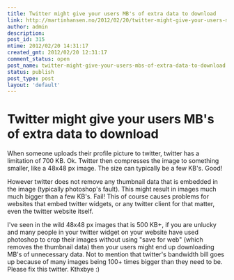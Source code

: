 ```yaml
---
title: Twitter might give your users MB's of extra data to download
link: http://martinhansen.no/2012/02/20/twitter-might-give-your-users-mbs-of-extra-data-to-download/
author: admin
description: 
post_id: 315
mtime: 2012/02/20 14:31:17
created_gmt: 2012/02/20 12:31:17
comment_status: open
post_name: twitter-might-give-your-users-mbs-of-extra-data-to-download
status: publish
post_type: post
layout: 'default'
---
```


# Twitter might give your users MB's of extra data to download

When someone uploads their profile picture to twitter, twitter has a limitation of 700 KB. Ok. Twitter then compresses the image to something smaller, like a 48x48 px image. The size can typically be a few KB's. Good! 

However twitter does not remove any thumbnail data that is embedded in the image (typically photoshop's fault). This might result in images much much bigger than a few KB's. Fail! This of course causes problems for websites that embed twitter widgets, or any twitter client for that matter, even the twitter website itself. 

I've seen in the wild 48x48 px images that is 500 KB+, if you are unlucky and many people in your twitter widget on your website have used photoshop to crop their images without using "save for web" (which removes the thumbnail data) then your users might end up downloading MB's of unnecessary data. Not to mention that twitter's bandwidth bill goes up because of many images being 100+ times bigger than they need to be. Please fix this twitter. Kthxbye :)
